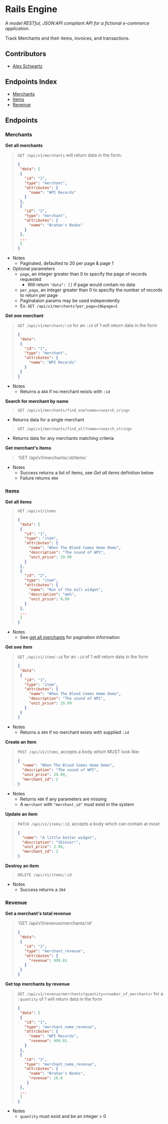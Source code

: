 # Rails Engine
_A model RESTful, JSON:API compliant API for a fictional e-commerce application._

Track Merchants and their items, invoices, and transactions.

## Contributors
  - [Alex Schwartz](https://www.linkedin.com/in/alex-s-77659758/)

## Endpoints Index
  - [Merchants](#merchants)
  - [Items](#items)
  - [Revenue](#revenue)

## Endpoints
### Merchants
**Get all merchants**
> `GET /api/v1/merchants` will return data in the form:
>```json
>{
>  "data": [
>  {
>    "id": "1",
>    "type": "merchant",
>    "attributes": {
>      "name": "WPI Records"
>    }
>  },
>  {
>    "id": "2",
>    "type": "merchant",
>    "attributes": {
>      "name": "Brahan's Books"
>    }
>  },
>  ...
>  ]
>}
>```

  - Notes
    - Paginated, defaulted to 20 per page & page 1
  - Optional parameters
    - `page`, an integer greater than 0 to specify the page of records requested
      - Will return `"data": []` if page would contain no data
    - `per_page`, an integer greater than 0 to specifiy the number of records to return per page
    - Paginataion params may be used independently
    - Ex. `GET /api/v1/merchants?per_page=10&page=2`


**Get one merchant**
> `GET /api/v1/merchant/:id` for an `:id` of 1 will return data in the form
>```json
>{
>  "data":
>  {
>    "id": "1",
>    "type": "merchant",
>    "attributes": {
>      "name": "WPI Records"
>    }
>  }
>}
>```

  - Notes
    - Returns a `404` if no merchant exists with `:id`


**Search for merchant by name**
> `GET /api/v1/merchants/find_one?name=<search_sring>`
  - Returns data for a single merchant

> `GET /api/v1/merchants/find_all?name=<search_string>`
  - Returns data for any merchants matching criteria

**Get merchant's items**
> 'GET /api/v1/merchants/:id/items'
  - Notes
    - Success returns a list of items, see _Get all items_ definition below
    - Failure returns `404`

### Items
**Get all items**
> `GET /api/v1/items`
>```json
>{
>  "data": [
>  {
>    "id": "1",
>    "type": "item",
>    "attributes": {
>      "name": "When The Blood Comes Home Demo",
>      "description": "The sound of WPI",
>      "unit_price": 29.99
>    }
>  },
>  {
>    "id": "2",
>    "type": "item",
>    "attributes": {
>      "name": "Run of the mill widget",
>      "description": "meh",
>      "unit_price": 0.99
>    }
>  },
>  ...
>  ]
>}
>```

  - Notes
    - See [get all merchants](#get_all_merchants) for pagination information

**Get one item**
> `GET /api/v1/item/:id` for an `:id` of 1 will return data in the form
>```json
>{
>  "data":
>  {
>    "id": "1",
>    "type": "item",
>    "attributes": {
>      "name": "When The Blood Comes Home Demo",
>      "description": "The sound of WPI",
>      "unit_price": 29.99
>    }
>  }
>}
>```

  - Notes
    - Returns a `404` if no merchant exists with supplied `:id`

**Create an item**
> `POST /api/v1/items`, accepts a body which MUST look like:
>```json
>{
>   "name": "When The Blood Comes Home Demo",
>   "description": "The sound of WPI",
>   "unit_price": 29.99,
>   "merchant_id": 2
>}
>```

  - Notes
    - Returns `400` if any parameters are missing
    - A `merchant` with `"merchant_id"` must exist in the system

**Update an item**
> `PATCH /api/v1/items/:id`, accepts a body which can contain at most:
>```json
>{
>   "name": "A little better widget",
>   "description": "Shinier!",
>   "unit_price": 2.99,
>   "merchant_id": 2
>}
>```


**Destroy an item**
> `DELETE /api/v1/items/:id`

  - Notes
    - Success returns a `204`

### Revenue
**Get a merchant's total revenue**
> 'GET /api/v1/revenue/merchants/:id'
>```json
>{
>  "data":
>  {
>    "id": "1",
>    "type": "merchant_revenue",
>    "attributes": {
>      "revenue": 999.01
>    }
>  }
>}
>```

**Get <x> top merchants by revenue**
> `GET /api/v1/revenue/merchants?quantity=<number_of_merchants>` for a `:quantity` of 1 will return data in the form
>```json
>{
>  "data": [
>  {
>    "id": "1",
>    "type": "merchant_name_revenue",
>    "attributes": {
>      "name": "WPI Records",
>      "revenue": 999.01
>    }
>  },
>  {
>    "id": "2",
>    "type": "merchant_name_revenue",
>    "attributes": {
>      "name": "Brahan's Books",
>      "revenue": 10.0
>     }
>  },
>  ...
>  ]
>}
>```

  - Notes
    - `quantity` must exist and be an integer > 0
